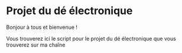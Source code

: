 # Projet du dé électronique 
Bonjour à tous et bienvenue ! 

Vous trouverez ici le script pour le projet du dé électronique que vous trouverez sur ma chaîne 

